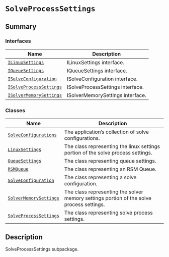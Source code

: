 

# `SolveProcessSettings`

<a id="summary"></a>

## Summary

### Interfaces

| Name | Description |
|-------------------------------------------------------------------------------------------------------------------------------------------------------------|----------------------------------|
| [`ILinuxSettings`](ILinuxSettings.md#ansys.mechanical.stubs.v241.Ansys.ACT.Mechanical.Application.SolveProcessSettings.ILinuxSettings)                      | ILinuxSettings interface.        |
| [`IQueueSettings`](IQueueSettings.md#ansys.mechanical.stubs.v241.Ansys.ACT.Mechanical.Application.SolveProcessSettings.IQueueSettings)                      | IQueueSettings interface.        |
| [`ISolveConfiguration`](ISolveConfiguration.md#ansys.mechanical.stubs.v241.Ansys.ACT.Mechanical.Application.SolveProcessSettings.ISolveConfiguration)       | ISolveConfiguration interface.   |
| [`ISolveProcessSettings`](ISolveProcessSettings.md#ansys.mechanical.stubs.v241.Ansys.ACT.Mechanical.Application.SolveProcessSettings.ISolveProcessSettings) | ISolveProcessSettings interface. |
| [`ISolverMemorySettings`](ISolverMemorySettings.md#ansys.mechanical.stubs.v241.Ansys.ACT.Mechanical.Application.SolveProcessSettings.ISolverMemorySettings) | ISolverMemorySettings interface. |

### Classes

| Name | Description |
|----------------------------------------------------------------------------------------------------------------------------------------------------------|------------------------------------------------------------------------------------------|
| [`SolveConfigurations`](SolveConfigurations.md#ansys.mechanical.stubs.v241.Ansys.ACT.Mechanical.Application.SolveProcessSettings.SolveConfigurations)    | The application’s collection of solve configurations.                                    |
| [`LinuxSettings`](LinuxSettings.md#ansys.mechanical.stubs.v241.Ansys.ACT.Mechanical.Application.SolveProcessSettings.LinuxSettings)                      | The class representing the linux settings portion of the solve process settings.         |
| [`QueueSettings`](QueueSettings.md#ansys.mechanical.stubs.v241.Ansys.ACT.Mechanical.Application.SolveProcessSettings.QueueSettings)                      | The class representing queue settings.                                                   |
| [`RSMQueue`](RSMQueue.md#ansys.mechanical.stubs.v241.Ansys.ACT.Mechanical.Application.SolveProcessSettings.RSMQueue)                                     | The class representing an RSM Queue.                                                     |
| [`SolveConfiguration`](SolveConfiguration.md#ansys.mechanical.stubs.v241.Ansys.ACT.Mechanical.Application.SolveProcessSettings.SolveConfiguration)       | The class representing a solve configuration.                                            |
| [`SolverMemorySettings`](SolverMemorySettings.md#ansys.mechanical.stubs.v241.Ansys.ACT.Mechanical.Application.SolveProcessSettings.SolverMemorySettings) | The class representing the solver memory settings portion of the solve process settings. |
| [`SolveProcessSettings`](SolveProcessSettings.md#ansys.mechanical.stubs.v241.Ansys.ACT.Mechanical.Application.SolveProcessSettings.SolveProcessSettings) | The class representing solve process settings.                                           |

<a id="description"></a>

## Description

SolveProcessSettings subpackage.

<!-- !! processed by numpydoc !! -->

